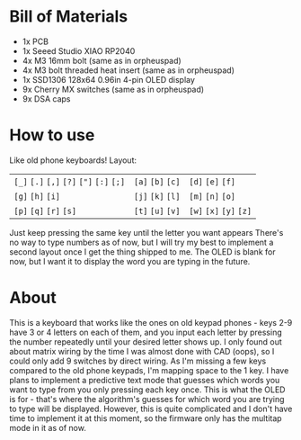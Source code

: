 # Bill of Materials
* 1x PCB
* 1x Seeed Studio XIAO RP2040
* 4x M3 16mm bolt (same as in orpheuspad)
* 4x M3 bolt threaded heat insert (same as in orpheuspad)
* 1x SSD1306 128x64 0.96in 4-pin OLED display
* 9x Cherry MX switches (same as in orpheuspad)
* 9x DSA caps
# How to use
Like old phone keyboards! Layout:

|  |  |  |
| --- | --- | --- |
| `[_]` `[.]` `[,]` `[?]` `["]` `[:]` `[;]` | `[a]` `[b]` `[c]` | `[d]` `[e]` `[f]` |
| `[g]` `[h]` `[i]` | `[j]` `[k]` `[l]` | `[m]` `[n]` `[o]` |
| `[p]` `[q]` `[r]` `[s]` | `[t]` `[u]` `[v]` | `[w]` `[x]` `[y]` `[z]` |

Just keep pressing the same key until the letter you want appears
There's no way to type numbers as of now, but I will try my best to implement a second layout once I get the thing shipped to me.
The OLED is blank for now, but I want it to display the word you are typing in the future.

# About
This is a keyboard that works like the ones on old keypad phones - keys 2-9 have 3 or 4 letters on each of them, and you input each letter by pressing the number repeatedly until your desired letter shows up.
I only found out about matrix wiring by the time I was almost done with CAD (oops), so I could only add 9 switches by direct wiring.
As I'm missing a few keys compared to the old phone keypads, I'm mapping space to the 1 key.
I have plans to implement a predictive text mode that guesses which words you want to type from you only pressing each key once. This is what the OLED is for - that's where the algorithm's guesses for which word you are trying to type will be displayed. However, this is quite complicated and I don't have time to implement it at this moment, so the firmware only has the multitap mode in it as of now.